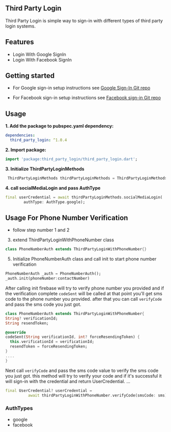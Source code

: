 ## Third Party Login

Third Party Login is simple way to sign-in with different types of third party login systems.

## Features

- Login With Google SignIn
- Login With Facebook SignIn

## Getting started

- For Google sign-in setup instructions see [Google Sign-In Git repo](https://github.com/flutter/plugins/tree/master/packages/google_sign_in/google_sign_in)

- For Facebook sign-in setup instructions see [Facebook sign-in Git repo](https://github.com/darwin-morocho/flutter-facebook-auth)

## Usage

**1. Add the package to pubspec.yaml dependency:**

```yaml
dependencies:
  third_party_login: ^1.0.4
```

**2. Import package:**

```dart
import 'package:third_party_login/third_party_login.dart';
```

**3. Initialize ThirdPartyLoginMethods**

```dart
 ThirdPartyLoginMethods thirdPartyLoginMethods = ThirdPartyLoginMethods();
```

**4. call socialMediaLogin and pass AuthType**

```dart
final userCredential = await thirdPartyLoginMethods.socialMediaLogin(
        authType: AuthType.google);
```

## Usage For Phone Number Verification

- follow step number 1 and 2

3. extend ThirdPartyLoginWithPhoneNumber class

```dart
class PhoneNumberAuth extends ThirdPartyLoginWithPhoneNumber{}
```

5. Initialize PhoneNumberAuth class and call init to start phone number verification

```dart
PhoneNumberAuth _auth = PhoneNumberAuth();
_auth.init(phoneNumber:contactNumber)
```

After calling init firebase will try to verify phone number you provided and if the verification complete `codeSent` will be called at that point you'll get sms code to the phone number you provided. after that you can call `verifyCode` and pass the sms code you just got.

```dart
class PhoneNumberAuth extends ThirdPartyLoginWithPhoneNumber{
String? verificationId;
String resendToken;

@override
codeSent(String verificationId, int? forceResendingToken) {
  this.verificationId = verificationId;
  resendToken = forceResendingToken;
}
....
}
```

Next call `verifyCode` and pass the sms code value to verify the sms code you just got. this method will try to verify your code and if it's successful it will sign-in with the credential and return UserCredential.
...

```dart
final UserCredential? userCredential =
          await thirdPartyLoginWithPhoneNumber.verifyCode(smsCode: sms);
```

### AuthTypes

- google
- facebook

```

```
